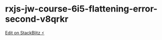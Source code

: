 # rxjs-jw-course-6i5-flattening-error-second-v8qrkr

[Edit on StackBlitz ⚡️](https://stackblitz.com/edit/rxjs-jw-course-6i5-flattening-error-second-v8qrkr)